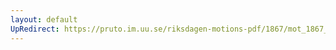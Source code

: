 ```yaml
---
layout: default
UpRedirect: https://pruto.im.uu.se/riksdagen-motions-pdf/1867/mot_1867__ak__169/mot_1867__ak__169-001.pdf
---
```

